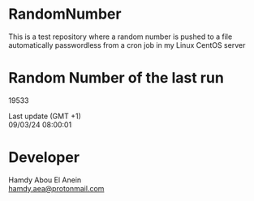 # RandomNumber    
This is a test repository where a random number is pushed to a file automatically passwordless from a cron job in my Linux CentOS server    
# Random Number of the last run   
19533
      
Last update (GMT +1)    
09/03/24 08:00:01
# Developer    
Hamdy Abou El Anein   
hamdy.aea@protonmail.com
